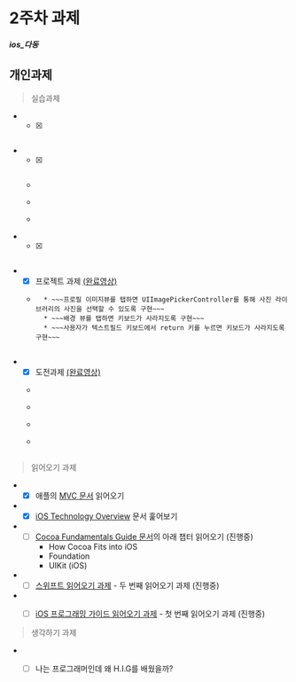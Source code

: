 
# 2주차 과제
 ***ios_다동***

## 개인과제

> 실습과제

* - [x] ~~~[Start Developing iOS Apps (Swift)](https://developer.apple.com/library/content/referencelibrary/GettingStarted/DevelopiOSAppsSwift/index.html)의 Define Your Data Model 파트까지 읽어오기~~~ [(완료영상)](video/week2_foodtracker.mov)

*  - [x] ~~~교재 4-6장 문제 해결해보기~~~ [(완료영상)](video/WorldTrotter_chp6.mov)
	* ~~~4장 : 텍스트 입력과 델리게이션~~~
	* ~~~5장 : 뷰 컨트롤러~~~
	* ~~~6장 : 프로그래밍으로 뷰 만들기~~~

* - [x]  ~~~교재의 UIGestureRecognizer(18장) 내용 익히기~~~

* - [x]  프로젝트 과제 [(완료영상)](video/signup.mov)
	* ~~~영상으로 제시되는 회원가입 화면 구현해보기~~~
		* ~~~프로필 이미지뷰를 탭하면 UIImagePickerController를 통해 사진 라이브러리의 사진을 선택할 수 있도록 구현~~~
		* ~~~배경 뷰를 탭하면 키보드가 사라지도록 구현~~~
		* ~~~사용자가 텍스트필드 키보드에서 return 키를 누르면 키보드가 사라지도록 구현~~~
    
* - [x]  도전과제 [(완료영상)](video/signup.mov)
	* ~~~영상처럼 로그인 화면에서 Sign Up 버튼을 눌렀을 때 회원가입 화면이 나오도록 구성~~~
	* ~~~영상처럼 Cancel, Sign Up 버튼을 누르면 Modal이 dismiss 되도록 ~~~
	* ~~~영상처럼 회원가입 화면에서 Sign Up 버튼을 눌렀을 때 비밀번호 텍스트와 확인 텍스트가 같은지 확인하여 일치 하면 dismiss 하고, 일치하지 않으면 로그로 일치하지 않음을 출력하기~~~
	* ~~~영상처럼 기기가 회전해도 화면이 정상 출력되도록 구성~~~



> 읽어오기 과제

* - [x]  애플의 [MVC 문서](https://developer.apple.com/library/content/documentation/General/Conceptual/DevPedia-CocoaCore/MVC.html) 읽어오기

* - [x] [iOS Technology Overview](https://developer.apple.com/library/content/documentation/Miscellaneous/Conceptual/iPhoneOSTechOverview/Introduction/Introduction.html) 문서 훑어보기

* - [ ] [Cocoa Fundamentals Guide 문서](reading/cocoa_fundamentals.pdf)의 아래 챕터 읽어오기 (진행중)
	* How Cocoa Fits into iOS
	* Foundation 
	* UIKit (iOS) 

* - [ ] [스위프트 읽어오기 과제](reading/ios_reading_assignment_swift_2.pdf) - 두 번째 읽어오기 과제 (진행중)

* - [ ] [iOS 프로그래밍 가이드 읽어오기 과제](reading/ios_reading_assignment_prog_guide_1.pdf) - 첫 번째 읽어오기 과제 (진행중)



> 생각하기 과제

* - [ ] 나는 프로그래머인데 왜 H.I.G를 배웠을까?




	


